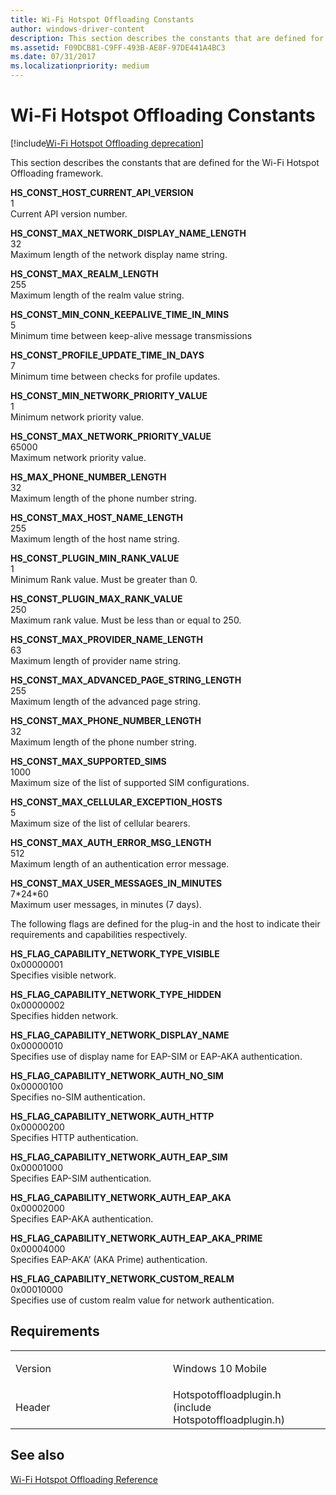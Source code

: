 ```yaml
---
title: Wi-Fi Hotspot Offloading Constants
author: windows-driver-content
description: This section describes the constants that are defined for the Wi-Fi Hotspot Offloading framework.
ms.assetid: F09DCB81-C9FF-493B-AE8F-97DE441A4BC3
ms.date: 07/31/2017
ms.localizationpriority: medium
---
```


# Wi-Fi Hotspot Offloading Constants

[!include[Wi-Fi Hotspot Offloading deprecation](wi-fi-hotspot-offloading-deprecation.md)]

This section describes the constants that are defined for the Wi-Fi Hotspot Offloading framework.

<a href="" id="hs-const-host-current-api-version"></a>**HS\_CONST\_HOST\_CURRENT\_API\_VERSION**  
1  
Current API version number.

<a href="" id="hs-const-max-network-display-name-length"></a>**HS\_CONST\_MAX\_NETWORK\_DISPLAY\_NAME\_LENGTH**  
32  
Maximum length of the network display name string.

<a href="" id="hs-const-max-realm-length"></a>**HS\_CONST\_MAX\_REALM\_LENGTH**  
255  
Maximum length of the realm value string.

<a href="" id="hs-const-min-conn-keepalive-time-in-mins"></a>**HS\_CONST\_MIN\_CONN\_KEEPALIVE\_TIME\_IN\_MINS**  
5  
Minimum time between keep-alive message transmissions

<a href="" id="hs-const-profile-update-time-in-days"></a>**HS\_CONST\_PROFILE\_UPDATE\_TIME\_IN\_DAYS**  
7  
Minimum time between checks for profile updates.

<a href="" id="hs-const-min-network-priority-value"></a>**HS\_CONST\_MIN\_NETWORK\_PRIORITY\_VALUE**  
1  
Minimum network priority value.

<a href="" id="hs-const-max-network-priority-value"></a>**HS\_CONST\_MAX\_NETWORK\_PRIORITY\_VALUE**  
65000  
Maximum network priority value.

<a href="" id="hs-max-phone-number-length"></a>**HS\_MAX\_PHONE\_NUMBER\_LENGTH**  
32  
Maximum length of the phone number string.

<a href="" id="hs-const-max-host-name-length"></a>**HS\_CONST\_MAX\_HOST\_NAME\_LENGTH**  
255  
Maximum length of the host name string.

<a href="" id="hs-const-plugin-min-rank-value"></a>**HS\_CONST\_PLUGIN\_MIN\_RANK\_VALUE**  
1  
Minimum Rank value. Must be greater than 0.

<a href="" id="hs-const-plugin-max-rank-value"></a>**HS\_CONST\_PLUGIN\_MAX\_RANK\_VALUE**  
250  
Maximum rank value. Must be less than or equal to 250.

<a href="" id="hs-const-max-provider-name-length"></a>**HS\_CONST\_MAX\_PROVIDER\_NAME\_LENGTH**  
63  
Maximum length of provider name string.

<a href="" id="hs-const-max-advanced-page-string-length"></a>**HS\_CONST\_MAX\_ADVANCED\_PAGE\_STRING\_LENGTH**  
255  
Maximum length of the advanced page string.

<a href="" id="hs-const-max-phone-number-length"></a>**HS\_CONST\_MAX\_PHONE\_NUMBER\_LENGTH**  
32  
Maximum length of the phone number string.

<a href="" id="hs-const-max-supported-sims"></a>**HS\_CONST\_MAX\_SUPPORTED\_SIMS**  
1000  
Maximum size of the list of supported SIM configurations.

<a href="" id="hs-const-max-cellular-exception-hosts"></a>**HS\_CONST\_MAX\_CELLULAR\_EXCEPTION\_HOSTS**  
5  
Maximum size of the list of cellular bearers.

<a href="" id="hs-const-max-auth-error-msg-length"></a>**HS\_CONST\_MAX\_AUTH\_ERROR\_MSG\_LENGTH**  
512  
Maximum length of an authentication error message.

<a href="" id="hs-const-max-user-messages-in-minutes"></a>**HS\_CONST\_MAX\_USER\_MESSAGES\_IN\_MINUTES**  
7\*24\*60  
Maximum user messages, in minutes (7 days).

The following flags are defined for the plug-in and the host to indicate their requirements and capabilities respectively.

<a href="" id="hs-flag-capability-network-type-visible"></a>**HS\_FLAG\_CAPABILITY\_NETWORK\_TYPE\_VISIBLE**  
0x00000001  
Specifies visible network.

<a href="" id="hs-flag-capability-network-type-hidden"></a>**HS\_FLAG\_CAPABILITY\_NETWORK\_TYPE\_HIDDEN**  
0x00000002  
Specifies hidden network.

<a href="" id="hs-flag-capability-network-display-name"></a>**HS\_FLAG\_CAPABILITY\_NETWORK\_DISPLAY\_NAME**  
0x00000010  
Specifies use of display name for EAP-SIM or EAP-AKA authentication.

<a href="" id="hs-flag-capability-network-auth-no-sim"></a>**HS\_FLAG\_CAPABILITY\_NETWORK\_AUTH\_NO\_SIM**  
0x00000100  
Specifies no-SIM authentication.

<a href="" id="hs-flag-capability-network-auth-http"></a>**HS\_FLAG\_CAPABILITY\_NETWORK\_AUTH\_HTTP**  
0x00000200  
Specifies HTTP authentication.

<a href="" id="hs-flag-capability-network-auth-eap-sim"></a>**HS\_FLAG\_CAPABILITY\_NETWORK\_AUTH\_EAP\_SIM**  
0x00001000  
Specifies EAP-SIM authentication.

<a href="" id="hs-flag-capability-network-auth-eap-aka"></a>**HS\_FLAG\_CAPABILITY\_NETWORK\_AUTH\_EAP\_AKA**  
0x00002000  
Specifies EAP-AKA authentication.

<a href="" id="hs-flag-capability-network-auth-eap-aka-prime"></a>**HS\_FLAG\_CAPABILITY\_NETWORK\_AUTH\_EAP\_AKA\_PRIME**  
0x00004000  
Specifies EAP-AKA’ (AKA Prime) authentication.

<a href="" id="hs-flag-capability-network-custom-realm"></a>**HS\_FLAG\_CAPABILITY\_NETWORK\_CUSTOM\_REALM**  
0x00010000  
Specifies use of custom realm value for network authentication.

Requirements
------------

<table>
<colgroup>
<col width="50%" />
<col width="50%" />
</colgroup>
<tbody>
<tr class="odd">
<td><p>Version</p></td>
<td><p>Windows 10 Mobile</p></td>
</tr>
<tr class="even">
<td><p>Header</p></td>
<td>Hotspotoffloadplugin.h (include Hotspotoffloadplugin.h)</td>
</tr>
</tbody>
</table>

## See also


[Wi-Fi Hotspot Offloading Reference](wi-fi-hotspot-offloading-reference.md)

 

 




